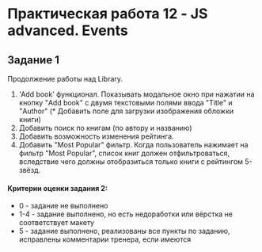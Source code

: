 # Практическая работа 12 - JS advanced. Events

## Задание 1

Продолжение работы над Library. 

1. 'Add book' функционал. Показывать модальное окно при нажатии на кнопку "Add book" с двумя текстовыми полями ввода "Title" и "Author" (* Добавить поле для загрузки изображения обложки книги)
2. Добавить поиск по книгам (по автору и названию)
3. Добавить возможность изменения рейтинга. 
4. Добавить "Most Popular" фильтр. Когда пользователь нажимает на фильтр "Most Popular", список книг должен отфильтроваться, вследствие чего должны отобразиться только книги с рейтингом 5-звёзд.

#### Критерии оценки задания 2: 
- 0 - задание не выполнено
- 1-4 - задание выполнено, но есть недоработки или вёрстка не соответствует макету
- 5 - задание выполнено, реализованы все пункты по заданию, исправлены комментарии тренера, если имеются
